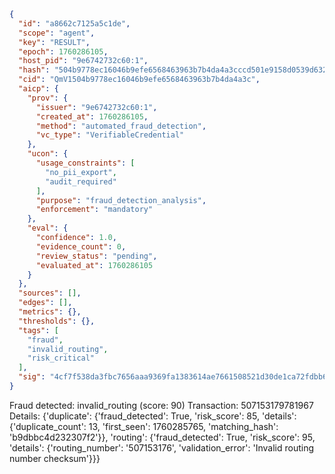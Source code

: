 ```json
{
  "id": "a8662c7125a5c1de",
  "scope": "agent",
  "key": "RESULT",
  "epoch": 1760286105,
  "host_pid": "9e6742732c60:1",
  "hash": "504b9778ec16046b9efe6568463963b7b4da4a3cccd501e9158d0539d63297b9",
  "cid": "QmV1504b9778ec16046b9efe6568463963b7b4da4a3c",
  "aicp": {
    "prov": {
      "issuer": "9e6742732c60:1",
      "created_at": 1760286105,
      "method": "automated_fraud_detection",
      "vc_type": "VerifiableCredential"
    },
    "ucon": {
      "usage_constraints": [
        "no_pii_export",
        "audit_required"
      ],
      "purpose": "fraud_detection_analysis",
      "enforcement": "mandatory"
    },
    "eval": {
      "confidence": 1.0,
      "evidence_count": 0,
      "review_status": "pending",
      "evaluated_at": 1760286105
    }
  },
  "sources": [],
  "edges": [],
  "metrics": {},
  "thresholds": {},
  "tags": [
    "fraud",
    "invalid_routing",
    "risk_critical"
  ],
  "sig": "4cf7f538da3fbc7656aaa9369fa1383614ae7661508521d30de1ca72fdbb6745"
}
```

Fraud detected: invalid_routing (score: 90)
Transaction: 507153179781967
Details: {'duplicate': {'fraud_detected': True, 'risk_score': 85, 'details': {'duplicate_count': 13, 'first_seen': 1760285765, 'matching_hash': 'b9dbbc4d232307f2'}}, 'routing': {'fraud_detected': True, 'risk_score': 95, 'details': {'routing_number': '507153176', 'validation_error': 'Invalid routing number checksum'}}}